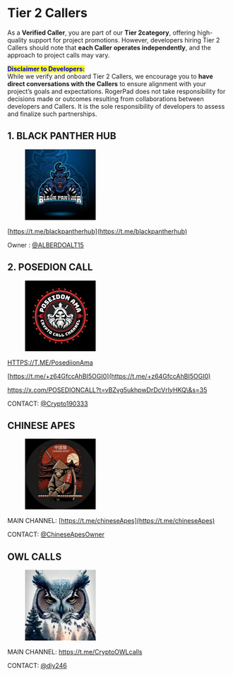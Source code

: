 # Tier 2 Callers



As a **Verified Caller**, you are part of our **Tier 2category**, offering high-quality support for project promotions. However, developers hiring Tier 2 Callers should note that **each Caller operates independently**, and the approach to project calls may vary.

<mark style="color:blue;">**Disclaimer to Developers:**</mark>\
While we verify and onboard Tier 2 Callers, we encourage you to **have direct conversations with the Callers** to ensure alignment with your project’s goals and expectations. RogerPad does not take responsibility for decisions made or outcomes resulting from collaborations between developers and Callers. It is the sole responsibility of developers to assess and finalize such partnerships.



## 1. BLACK PANTHER HUB

<figure><img src="../../../.gitbook/assets/IMAGE 2025-01-12 203852.jpeg" alt="" width="160"><figcaption></figcaption></figure>

[https://t.me/blackpantherhub](https://t.me/blackpantherhub)

Owner : [@ALBERDOALT15](https://t.me/ALBERDOALT15)



## 2. POSEDION CALL

<figure><img src="../../../.gitbook/assets/IMAGE 2025-01-13 142451.jpeg" alt="" width="160"><figcaption></figcaption></figure>

[HTTPS://T.ME/PosediionAma](https://t.me/PosediionAma)

[https://t.me/+z64GfccAhBI5OGI0](https://t.me/+z64GfccAhBI5OGI0)

[https://x.com/POSEDIONCALL?t=vBZvg5ukhpwDrDcVrIyHKQ\&s=35 ](https://x.com/POSEDIONCALL?t=vBZvg5ukhpwDrDcVrIyHKQ\&s=35)

CONTACT: [@Crypto190333](https://t.me/Crypto190333)



## CHINESE APES

<figure><img src="../../../.gitbook/assets/IMAGE 2025-01-16 201035.jpeg" alt="" width="160"><figcaption></figcaption></figure>

MAIN CHANNEL: [https://t.me/chineseApes](https://t.me/chineseApes)

CONTACT: [@ChineseApesOwner](https://t.me/ChineseApesOwner)



## OWL CALLS

<figure><img src="../../../.gitbook/assets/IMAGE 2025-01-16 201231.jpeg" alt="" width="160"><figcaption></figcaption></figure>

MAIN CHANNEL: [https://t.me/CryptoOWLcalls ](https://t.me/CryptoOWLcalls)

CONTACT: [@diy246](https://t.me/diy246)
